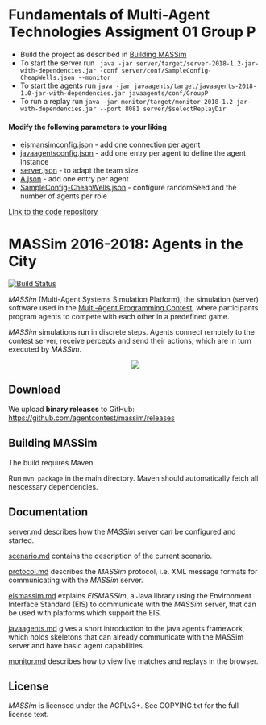 Fundamentals of Multi-Agent Technologies Assigment 01 Group P
==============================================================

+ Build the project as described in [Building MASSim](#building-massim)
+ To start the server run ` java -jar server/target/server-2018-1.2-jar-with-dependencies.jar -conf server/conf/SampleConfig-CheapWells.json --monitor`
+ To start the agents run `java -jar javaagents/target/javaagents-2018-1.0-jar-with-dependencies.jar javaagents/conf/GroupP`
+ To run a replay run `java -jar monitor/target/monitor-2018-1.2-jar-with-dependencies.jar --port 8081 server/$selectReplayDir`

#### Modify the following parameters to your liking

+ [eismansimconfig.json](javaagents/conf/GroupP/eismassimconfig.json) - add one connection per agent
+ [javaagentsconfig.json](javaagents/conf/GroupP/javaagentsconfig.json) - add one entry per agent to define the agent instance
+ [server.json](server/conf/server/server.json) - to adapt the team size
+ [A.json](server/conf/teams/A.json) - add one entry per agent
+ [SampleConfig-CheapWells.json](server/conf/SampleConfig-CheapWells.json) - configure randomSeed and the number of agents per role

[Link to the code repository](https://github.com/MAS-2020-P/massim_2018)

MASSim 2016-2018: Agents in the City
====================================
[![Build Status](https://travis-ci.org/agentcontest/massim_2018.svg?branch=master)](https://travis-ci.org/agentcontest/massim_2018)

_MASSim_ (Multi-Agent Systems Simulation Platform), the simulation (server)
software used in the
[Multi-Agent Programming Contest](https://multiagentcontest.org/),
where participants program agents to compete with each other in a
predefined game.

_MASSim_ simulations run in discrete steps. Agents connect remotely to the
contest server, receive percepts and send their actions, which are in turn
executed by _MASSim_.

<p align="center">
  <img src="https://multiagentcontest.org/2016/banner.jpg">
</p>

Download
--------

We upload **binary releases** to GitHub: https://github.com/agentcontest/massim/releases

## Building MASSim
The build requires Maven.

Run `mvn package` in the main directory. Maven should automatically
fetch all nescessary dependencies.

Documentation
-------------

[server.md](docs/server.md) describes how the _MASSim_ server can be configured and started.

[scenario.md](docs/scenario.md) contains the description of the current scenario.

[protocol.md](docs/protocol.md) describes the _MASSim_ protocol, i.e. XML message formats for communicating with the _MASSim_ server.

[eismassim.md](docs/eismassim.md) explains _EISMASSim_, a Java library using the Environment Interface Standard (EIS) to communicate with the _MASSim_ server, that can be used with platforms which support the EIS.

[javaagents.md](docs/javaagents.md) gives a short introduction to the java agents framework, which holds skeletons that can already communicate with the MASSim server and have basic agent capabilities.

[monitor.md](docs/monitor.md) describes how to view live matches and replays in the browser.

License
-------

_MASSim_ is licensed under the AGPLv3+. See COPYING.txt for the full
license text.
